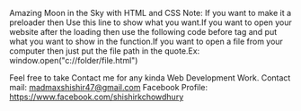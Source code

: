 Amazing Moon in the Sky with HTML and CSS
Note: If you want to make it a preloader then
Use this line to show what you want.If you want to open your website after the loading then use the following code before tag and put what you want to show in the function.If you want to open a file from your computer then just put the file path in the quote.Ex: window.open("c://folder/file.html")


<script>
var myVar;

function myFunction() {

  myVar =     setTimeout(function() {
window.open("https://graphicsmartz.com")
 }, 3000);

}

</script>

Feel free to take
Contact me for any kinda Web Development Work.
Contact mail: madmaxshishir47@gmail.com
Facebook Profile: https://www.facebook.com/shishirkchowdhury
